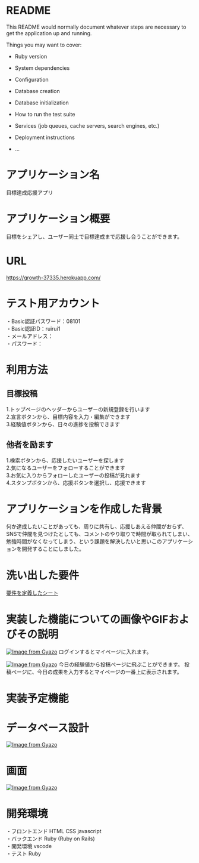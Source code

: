 # README

This README would normally document whatever steps are necessary to get the
application up and running.

Things you may want to cover:

* Ruby version

* System dependencies

* Configuration

* Database creation

* Database initialization

* How to run the test suite

* Services (job queues, cache servers, search engines, etc.)

* Deployment instructions

* ...

# アプリケーション名
目標達成応援アプリ

# アプリケーション概要
目標をシェアし、ユーザー同士で目標達成まで応援し合うことができます。

# URL
https://growth-37335.herokuapp.com/

# テスト用アカウント
・Basic認証パスワード：08101  
・Basic認証ID：ruirui1  
・メールアドレス：  
・パスワード：  

# 利用方法
## 目標投稿
1.トップページのヘッダーからユーザーの新規登録を行います  
2.宣言ボタンから、目標内容を入力・編集ができます  
3.経験値ボタンから、日々の進捗を投稿できます  
## 他者を励ます
1.検索ボタンから、応援したいユーザーを探します  
2.気になるユーザーをフォローすることができます  
3.お気に入りからフォローしたユーザーの投稿が見れます  
4.スタンプボタンから、応援ボタンを選択し、応援できます

# アプリケーションを作成した背景
何か達成したいことがあっても、周りに共有し、応援しあえる仲間がおらず、SNSで仲間を見つけたとしても、コメントのやり取りで時間が取られてしまい、勉強時間がなくなってしまう、という課題を解決したいと思いこのアプリケーションを開発することにしました。

# 洗い出した要件
[要件を定義したシート](https://docs.google.com/spreadsheets/d/170-0l4ts1Si19YSKu0SOEHBon6Snat1clVblrroyYUQ/edit?usp=sharing)

# 実装した機能についての画像やGIFおよびその説明
[![Image from Gyazo](https://i.gyazo.com/fbe3bd6b189877189f3d1168cfb0b3af.gif)](https://gyazo.com/fbe3bd6b189877189f3d1168cfb0b3af)
ログインするとマイページに入れます。

[![Image from Gyazo](https://i.gyazo.com/eeb01c3243eb1f8bd896ff3f835eaf67.gif)](https://gyazo.com/eeb01c3243eb1f8bd896ff3f835eaf67)
今日の経験値から投稿ページに飛ぶことができます。
投稿ページに、今日の成果を入力するとマイページの一番上に表示されます。

# 実装予定機能

# データベース設計
[![Image from Gyazo](https://i.gyazo.com/036593ffaa8c2a8f1f068f216c64c6d2.png)](https://gyazo.com/036593ffaa8c2a8f1f068f216c64c6d2)

# 画面
[![Image from Gyazo](https://i.gyazo.com/1090d575f9162acd0321b7872d0853b6.png)](https://gyazo.com/1090d575f9162acd0321b7872d0853b6)

# 開発環境
・フロントエンド HTML CSS javascript  
・バックエンド Ruby (Ruby on Rails)  
・開発環境 vscode  
・テスト Ruby


